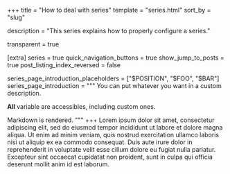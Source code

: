 +++
title = "How to deal with series"
template = "series.html"
sort_by = "slug"

description = "This series explains how to properly configure a series."

transparent = true

[extra]
series = true
quick_navigation_buttons = true
show_jump_to_posts = true
post_listing_index_reversed = false

series_page_introduction_placeholders = ["$POSITION", "$FOO", "$BAR"]
series_page_introduction = """
You can put whatever you want in a custom description.

**All** variable are accessibles, including custom ones.

Markdown is rendered.
"""
+++
Lorem ipsum dolor sit amet, consectetur adipiscing elit, sed do eiusmod tempor incididunt ut labore et dolore magna aliqua.
Ut enim ad minim veniam, quis nostrud exercitation ullamco laboris nisi ut aliquip ex ea commodo consequat.
Duis aute irure dolor in reprehenderit in voluptate velit esse cillum dolore eu fugiat nulla pariatur.
Excepteur sint occaecat cupidatat non proident, sunt in culpa qui officia deserunt mollit anim id est laborum.
